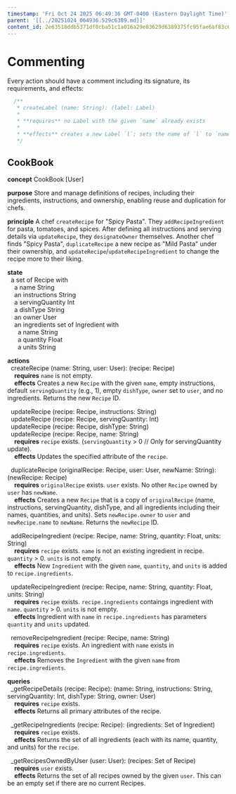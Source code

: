 ```yaml
---
timestamp: 'Fri Oct 24 2025 06:49:36 GMT-0400 (Eastern Daylight Time)'
parent: '[[../20251024_064936.529c6389.md]]'
content_id: 2e63518ddb5371df0cba51c1a016a29e83629d6389375fc95fae6af83c64146e
---
```


# Commenting

Every action should have a comment including its signature, its requirements, and effects:

```typescript
  /**
   * createLabel (name: String): (label: Label)
   *
   * **requires** no Label with the given `name` already exists
   *
   * **effects** creates a new Label `l`; sets the name of `l` to `name`; returns `l` as `label`
   */
```

## CookBook

**concept** CookBook \[User]

**purpose** Store and manage definitions of recipes, including their ingredients, instructions, and ownership, enabling reuse and duplication for chefs.

**principle** A chef `createRecipe` for "Spicy Pasta". They `addRecipeIngredient` for pasta, tomatoes, and spices. After defining all instructions and serving details via `updateRecipe`, they `designateOwner` themselves. Another chef finds "Spicy Pasta", `duplicateRecipe` a new recipe as "Mild Pasta" under their ownership, and `updateRecipe`/`updateRecipeIngredient` to change the recipe more to their liking.

**state**\
  a set of Recipe with\
    a name String\
    an instructions String\
    a servingQuantity Int\
    a dishType String\
    an owner User\
    an ingredients set of Ingredient with\
      a name String\
      a quantity Float\
      a units String

**actions**\
  createRecipe (name: String, user: User): (recipe: Recipe)\
    **requires** `name` is not empty.\
    **effects** Creates a new `Recipe` with the given `name`, empty instructions, default `servingQuantity` (e.g., 1), empty `dishType`, `owner` set to `user`, and no ingredients. Returns the new `Recipe` ID.

  updateRecipe (recipe: Recipe, instructions: String)\
  updateRecipe (recipe: Recipe, servingQuantity: Int)\
  updateRecipe (recipe: Recipe, dishType: String)\
  updateRecipe (recipe: Recipe, name: String)\
    **requires** `recipe` exists. (`servingQuantity` > 0 // Only for servingQuantity update).\
    **effects** Updates the specified attribute of the `recipe`.

  duplicateRecipe (originalRecipe: Recipe, user: User, newName: String): (newRecipe: Recipe)\
    **requires** `originalRecipe` exists. `user` exists. No other `Recipe` owned by `user` has `newName`.\
    **effects** Creates a new `Recipe` that is a copy of `originalRecipe` (name, instructions, servingQuantity, dishType, and all ingredients including their names, quantities, and units). Sets `newRecipe.owner` to `user` and `newRecipe.name` to `newName`. Returns the `newRecipe` ID.

  addRecipeIngredient (recipe: Recipe, name: String, quantity: Float, units: String)\
    **requires** `recipe` exists. `name` is not an existing ingredient in recipe. `quantity` > 0. `units` is not empty.\
    **effects** New `Ingredient` with the given `name`, `quantity`, and `units` is added to `recipe.ingredients`.

  updateRecipeIngredient (recipe: Recipe, name: String, quantity: Float, units: String)\
    **requires** `recipe` exists. `recipe.ingredients` contaings ingredient with `name`. `quantity` > 0. `units` is not empty.\
    **effects** Ingredient with `name` in `recipe.ingredients` has parameters `quantity` and `units` updated.

  removeRecipeIngredient (recipe: Recipe, name: String)\
    **requires** `recipe` exists. An ingredient with `name` exists in `recipe.ingredients`.\
    **effects** Removes the `Ingredient` with the given `name` from `recipe.ingredients`.

**queries**\
  \_getRecipeDetails (recipe: Recipe): (name: String, instructions: String, servingQuantity: Int, dishType: String, owner: User)\
    **requires** `recipe` exists.\
    **effects** Returns all primary attributes of the recipe.

  \_getRecipeIngredients (recipe: Recipe): (ingredients: Set of Ingredient)\
    **requires** `recipe` exists.\
    **effects** Returns the set of all ingredients (each with its name, quantity, and units) for the `recipe`.

  \_getRecipesOwnedByUser (user: User): (recipes: Set of Recipe)\
    **requires** `user` exists.\
    **effects** Returns the set of all recipes owned by the given `user`. This can be an empty set if there are no current Recipes.
